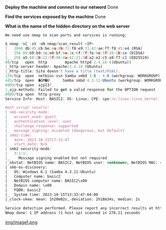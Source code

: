 **Deploy the machine and connect to our netword**
    Done

**Find the services exposed by the machine**
    Done

**What is the name of the hidden directory on the web server**

    We need use nmap to scan ports and services is running:

```jsx
$ nmap -sC -sV -oN nmap/scan_result <IP>
|   2048 db:45:cb:be:4a:8b:71:f8:e9:31:42:ae:ff:f8:45:e4 (RSA)
|   256 09:b9:b9:1c:e0:bf:0e:1c:6f:7f:fe:8e:5f:20:1b:ce (ECDSA)
|_  256 a5:68:2b:22:5f:98:4a:62:21:3d:a2:e2:c5:a9:f7:c2 (ED25519)
80/tcp   open  http        Apache httpd 2.4.18 ((Ubuntu))
|_http-server-header: Apache/2.4.18 (Ubuntu)
|_http-title: Site doesn't have a title (text/html).
139/tcp  open  netbios-ssn Samba smbd 3.X - 4.X (workgroup: WORKGROUP)
445/tcp  open  �GM�U      Samba smbd 4.3.11-Ubuntu (workgroup: WORKGROUP)
8009/tcp open  ajp13?
|_ajp-methods: Failed to get a valid response for the OPTION request
8080/tcp open  http-proxy
Service Info: Host: BASIC2; OS: Linux; CPE: cpe:/o:linux:linux_kernel

Host script results:
| smb-security-mode: 
|   account_used: guest
|   authentication_level: user
|   challenge_response: supported
|_  message_signing: disabled (dangerous, but default)
| smb2-time: 
|   date: 2023-10-15T17:33:47
|_  start_date: N/A
| smb2-security-mode: 
|   3:1:1: 
|_    Message signing enabled but not required
|_nbstat: NetBIOS name: BASIC2, NetBIOS user: <unknown>, NetBIOS MAC: <unknown> (unknown)
| smb-os-discovery: 
|   OS: Windows 6.1 (Samba 4.3.11-Ubuntu)
|   Computer name: basic2
|   NetBIOS computer name: BASIC2\x00
|   Domain name: \x00
|   FQDN: basic2
|_  System time: 2023-10-15T13:33:47-04:00
|_clock-skew: mean: 1h20m02s, deviation: 2h18m34s, median: 2s

Service detection performed. Please report any incorrect results at https://nmap.org/submit/ .
Nmap done: 1 IP address (1 host up) scanned in 278.21 seconds
```
[img/image1.png](img/image1.png)
